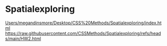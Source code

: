 # Spatialexploring
[Users/megandinsmore/Desktop/CSS%20Methods/Spatialexploring/index.html](https://github.com/CSSMethods/Spatialexploring/blob/main/index.html)
https://raw.githubusercontent.com/CSSMethods/Spatialexploring/refs/heads/main/HW2.html

